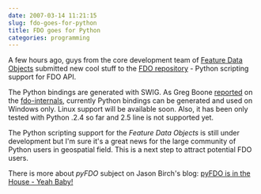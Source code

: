 ```yaml
---
date: 2007-03-14 11:21:15
slug: fdo-goes-for-python
title: FDO goes for Python
categories: programming
---
```


A few hours ago, guys from the core development team of [Feature Data Objects](http://fdo.osgeo.org/) submitted new cool stuff to the [FDO repository](http://trac.osgeo.org/fdo/browser) -  Python scripting support for FDO API.




The Python bindings are generated with SWIG. As Greg Boone [reported](http://lists.osgeo.org/pipermail/fdo-internals/2007-March/000910.html) on the [fdo-internals](http://lists.osgeo.org/mailman/listinfo/fdo-internals), currently Python bindings can be generated and used on Windows only. Linux support will be available soon. Also, it has been only tested with Python .2.4 so far and 2.5 line is not supported yet.




The Python scripting support for the _Feature Data Objects_ is still under development but I'm sure it's a great news for the large community of Python users in geospatial field. This is a next step to attract potential FDO users.





There is more about _pyFDO_ subject on Jason Birch's blog: [pyFDO is in the House - Yeah Baby!](http://www.jasonbirch.com/nodes/2007/03/14/67/pyfdo-is-in-the-house-yeah-baby/)

